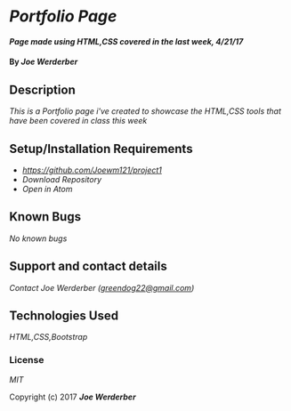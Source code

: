 # _Portfolio Page_

#### _Page made using HTML,CSS covered in the last week, 4/21/17_

#### By _**Joe Werderber**_

## Description

_This is a Portfolio page i've created to showcase the HTML,CSS tools that have been covered in class this week_

## Setup/Installation Requirements

* _https://github.com/Joewm121/project1_
* _Download Repository_
* _Open in Atom_

## Known Bugs

_No known bugs_

## Support and contact details

_Contact Joe Werderber (greendog22@gmail.com)_

## Technologies Used

_HTML,CSS,Bootstrap_

### License

*MIT*

Copyright (c) 2017 **_Joe Werderber_**
